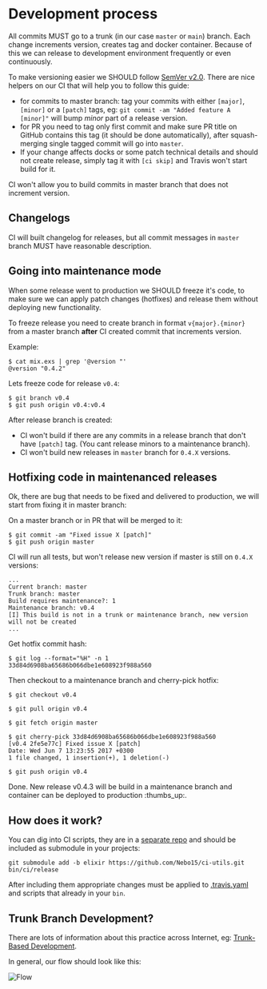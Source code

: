# Development process

All commits MUST go to a trunk (in our case `master` or `main`) branch. Each change increments version, creates tag and docker container. Because of this we can release to development environment frequently or even continuously.

To make versioning easier we SHOULD follow [SemVer v2.0](http://semver.org/). There are nice helpers on our CI that will help you to follow this guide:

  - for commits to master branch: tag your commits with either `[major]`, `[minor]` or a `[patch]` tags, eg: `git commit -am "Added feature A [minor]"` will bump _minor_ part of a release version.
  - for PR you need to tag only first commit and make sure PR title on GitHub contains this tag (it should be done automatically), after squash-merging single tagged commit will go into `master`.
  - If your change affects docks or some patch technical details and should not create release, simply tag it with `[ci skip]` and Travis won't start build for it.

CI won't allow you to build commits in master branch that does not increment version.

## Changelogs

CI will built changelog for releases, but all commit messages in `master` branch MUST have reasonable description.

## Going into maintenance mode

When some release went to production we SHOULD freeze it's code, to make sure we can apply patch changes (hotfixes) and release them without deploying new functionality.

To freeze release you need to create branch in format `v{major}.{minor}` from a master branch **after** CI created commit that increments version.

Example:
  ```
  $ cat mix.exs | grep '@version "'
  @version "0.4.2"
  ```

  Lets freeze code for release `v0.4`:

  ```
  $ git branch v0.4
  $ git push origin v0.4:v0.4
  ```

After release branch is created:

  - CI won't build if there are any commits in a release branch that don't have `[patch]` tag. (You cant release minors to a maintenance branch).
  - CI won't build new releases in `master` branch for `0.4.X` versions.

## Hotfixing code in maintenanced releases

Ok, there are bug that needs to be fixed and delivered to production, we will start from fixing it in master branch:

  On a master branch or in PR that will be merged to it:
  ```
  $ git commit -am "Fixed issue X [patch]"
  $ git push origin master
  ```

  CI will run all tests, but won't release new version if master is still on `0.4.X` versions:
  ```
  ...
  Current branch: master
  Trunk branch: master
  Build requires maintenance?: 1
  Maintenance branch: v0.4
  [I] This build is not in a trunk or maintenance branch, new version will not be created
  ...
  ```

  Get hotfix commit hash:
  ```
  $ git log --format="%H" -n 1
  33d84d6908ba65686b066dbe1e608923f988a560
  ```

  Then checkout to a maintenance branch and cherry-pick hotfix:
  ```
  $ git checkout v0.4

  $ git pull origin v0.4

  $ git fetch origin master

  $ git cherry-pick 33d84d6908ba65686b066dbe1e608923f988a560
  [v0.4 2fe5e77c] Fixed issue X [patch]
  Date: Wed Jun 7 13:23:55 2017 +0300
  1 file changed, 1 insertion(+), 1 deletion(-)

  $ git push origin v0.4
  ```

  Done. New release v0.4.3 will be build in a maintenance branch and container can be deployed to production :thumbs_up:.

## How does it work?

You can dig into CI scripts, they are in a [separate repo](https://github.com/nebo15/ci-utils/tree/elixir) and should be included as submodule in your projects:

```
git submodule add -b elixir https://github.com/Nebo15/ci-utils.git bin/ci/release
```

After including them appropriate changes must be applied to [.travis.yaml](https://github.com/Nebo15/annon.api/blob/master/.travis.yml) and scripts that already in your `bin`.

## Trunk Branch Development?

There are lots of information about this practice across Internet, eg: [Trunk-Based Development](https://trunkbaseddevelopment.com/).

In general, our flow should look like this:

![Flow](http://paulhammant.com/images/what_is_trunk.jpg)
